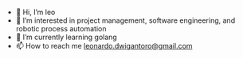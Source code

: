 - 👋 Hi, I’m leo
- 👀 I’m interested in project management, software engineering, and robotic process automation
- 🌱 I’m currently learning golang
- 📫 How to reach me leonardo.dwigantoro@gmail.com
